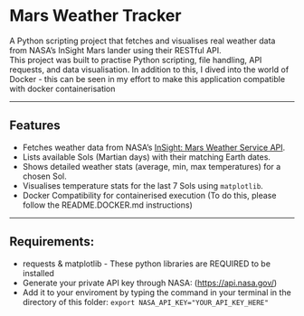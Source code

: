 # Mars Weather Tracker

A Python scripting project that fetches and visualises real weather data from NASA’s InSight Mars lander using their RESTful API.  
This project was built to practise Python scripting, file handling, API requests, and data visualisation. In addition to this, I dived into the world of Docker - this can be seen in my effort to make this application compatible with docker containerisation

---

## Features
- Fetches weather data from NASA’s [InSight: Mars Weather Service API](https://api.nasa.gov/).
- Lists available Sols (Martian days) with their matching Earth dates.
- Shows detailed weather stats (average, min, max temperatures) for a chosen Sol.
- Visualises temperature stats for the last 7 Sols using `matplotlib`.
- Docker Compatibility for containerised execution (To do this, please follow the README.DOCKER.md instructions)

---

## Requirements:
- requests & matplotlib - These python libraries are REQUIRED to be installed
- Generate your private API key through NASA: (https://api.nasa.gov/)
- Add it to your enviroment by typing the command in your terminal in the directory of this folder: `export NASA_API_KEY="YOUR_API_KEY_HERE"`